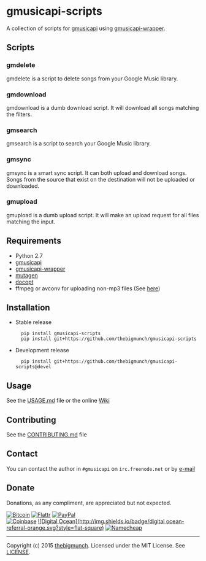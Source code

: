 gmusicapi-scripts
=================

A collection of scripts for [gmusicapi](https://github.com/simon-weber/Unofficial-Google-Music-API) using [gmusicapi-wrapper](https://github.com/thebigmunch/gmusicapi-wrapper).

## Scripts

### gmdelete

gmdelete is a script to delete songs from your Google Music library.

### gmdownload

gmdownload is a dumb download script. It will download all songs matching the filters.

### gmsearch

gmsearch is a script to search your Google Music library.

### gmsync

gmsync is a smart sync script. It can both upload and download songs. Songs from the source that exist on the destination will not be uploaded or downloaded.

### gmupload

gmupload is a dumb upload script. It will make an upload request for all files matching the input.

## Requirements

* Python 2.7
* [gmusicapi](https://github.com/simon-weber/Unofficial-Google-Music-API)
* [gmusicapi-wrapper](https://github.com/thebigmunch/gmusicapi-wrapper)
* [mutagen](https://bitbucket.org/lazka/mutagen)
* [docopt](https://github.com/docopt/docopt)
* ffmpeg or avconv for uploading non-mp3 files (See [here](http://unofficial-google-music-api.readthedocs.org/en/latest/usage.html#usage))

## Installation

* Stable release

		pip install gmusicapi-scripts
		pip install git+https://github.com/thebigmunch/gmusicapi-scripts

* Development release

		pip install git+https://github.com/thebigmunch/gmusicapi-scripts@devel

## Usage

See the [USAGE.md](https://github.com/thebigmunch/gmusicapi-scripts/blob/master/USAGE.md) file or the online [Wiki](https://github.com/thebigmunch/gmusicapi-scripts/wiki)

## Contributing

See the [CONTRIBUTING.md](https://github.com/thebigmunch/gmusicapi-scripts/blob/master/CONTRIBUTING.md) file

## Contact

You can contact the author in ``#gmusicapi`` on ``irc.freenode.net`` or by [e-mail](mailto:mail@thebigmunch.me)

## Donate

Donations, as any compliment, are appreciated but not expected.

[![Bitcoin](http://img.shields.io/badge/bitcoin-donate-green.svg?style=flat-square)](https://coinbase.com/thebigmunch) [![Flattr](http://img.shields.io/badge/flattr-donate-green.svg?style=flat-square)](https://flattr.com/thing/2419308) [![PayPal](http://img.shields.io/badge/paypal-donate-green.svg?style=flat-square)](https://www.paypal.com/cgi-bin/webscr?cmd=_donations&business=DHDVLSYW8V8N4&lc=US&item_name=thebigmunch&currency_code=USD)  
[![Coinbase](http://img.shields.io/badge/coinbase-referral-orange.svg?style=flat-square)](https://coinbase.com/?r=52502f01e0fdd4d3ef000253&utm_campaign=user-referral&src=referral-link) [![Digital Ocean](http://img.shields.io/badge/digital ocean-referral-orange.svg?style=flat-square)](https://www.digitalocean.com/?refcode=3823208a0597) [![Namecheap](http://img.shields.io/badge/namecheap-referral-orange.svg?style=flat-square)](http://www.namecheap.com/?aff=67208)

-----

Copyright (c) 2015 [thebigmunch](mailto:mail@thebigmunch.me). Licensed under the MIT License. See [LICENSE](LICENSE).
